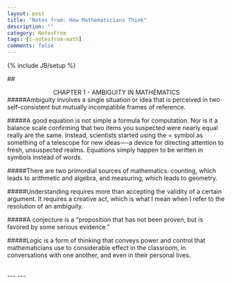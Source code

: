 ```yaml
---
layout: post
title: "Notes from: How Mathematicians Think"
description: ""
category: NotesFrom 
tags: [c-notesfrom-math]
comments: false
---
```

{% include JB/setup %}

##<center>CHAPTER 1 - AMBIGUITY IN MATHEMATICS</center>
#####Ambiguity involves a single situation or idea that is perceived in two self-consistent but mutually incompatible frames of reference.

#####A good equation is not simple a formula for computation. Nor is it a balance scale confirming that two items you suspected were nearly equal really are the same. Instead, scientists started using the = symbol as something of a telescope for new ideas—-a device for directing attention to fresh, unsuspected realms. Equations simply happen to be written in symbols instead of words.

#####There are two primordial sources of mathematics: counting, which leads to arithmetic and algebra, and measuring, which leads to geometry. 

#####Understanding requires more than accepting the validity of a certain argument. It requires a creative act, which is what I mean when I refer to the resolution of an ambiguity.

#####A conjecture is a “proposition that has not been proven, but is favored by some serious evidence.”

#####Logic is a form of thinking that conveys power and control that mathematicians use to considerable effect in the classroom, in conversations with one another, and even in their personal lives.

<br/>
---
---

<br/>